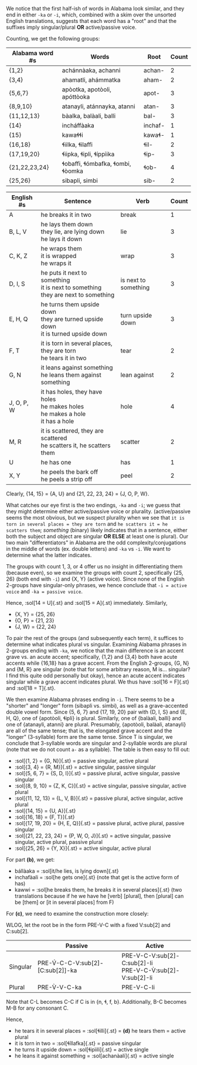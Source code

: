 We notice that the first half-ish of words in Alabama look similar, and they end in either `-ka` or `-i`, which, combined with a skim over the unsorted English translations, suggests that each word has a "root" and that the suffixes imply singular/plural **OR** active/passive voice. 

Counting, we get the following groups:

| Alabama word #s | Words | Root | Count |
| - | - |  - | - |
| {1,2} | achánnàaka, achanni | achan- | 2 | 
| {3,4} | ahamatli, ahámmatka | aham- | 2 |
| {5,6,7} | apòotka, apotòoli, apóttòoka | apot- | 3 |
| {8,9,10} | atanayli, atánnayka, atanni | atan- | 3 |
| {11,12,13} | bàalka, balàali, balli | bal- | 3 |
| {14} |incháffàaka|inchaf- | 1 |
| {15} |kawaɬɬi | kawaɬ- | 1 |
| {16,18}|ɬìilka, ɬilaffi |ɬil- | 2 |
| {17,19,20} | ɬìipka, ɬipli, ɬíppìika | ɬip- | 3 |
| {21,22,23,24} | ɬobaffi, ɬómbafka, ɬombi, ɬòomka | ɬob- | 4 |
| {25,26} | sibapli, simbi | sib- | 2 |

| English #s | Sentence | Verb | Count |
| - | - | - | - |
| A | he breaks it in two | break | 1 |
| B, L, V | he lays them down<br>they lie, are lying down<br>he lays it down | lie | 3 |
| C, K, Z | he wraps them<br>it is wrapped<br>he wraps it | wrap | 3 |
| D, I, S | he puts it next to something<br>it is next to something<br>they are next to something | is next to something | 3 | 
| E, H, Q | he turns them upside down<br>they are turned upside down<br>it is turned upside down | turn upside down | 3 |
| F, T | it is torn in several places, they are torn<br>he tears it in two | tear | 2 |
| G, N | it leans against something<br>he leans them against something | lean against | 2 |
| J, O, P, W | it has holes, they have holes<br>he makes holes<br>he makes a hole<br>it has a hole | hole | 4 |
| M, R | it is scattered, they are scattered<br>he scatters it, he scatters them | scatter | 2 |
| U | he has one | has | 1 |
| X, Y | he peels the bark off<br>he peels a strip off | peel | 2 |

Clearly, {14, 15} = {A, U}  and {21, 22, 23, 24} = {J, O, P, W}. 

What catches our eye first is the two endings, `-ka` and `-i`; we guess that they might determine either active/passive voice or plurality. (active/passive seems the most obvious, but we suspect plurality when we see that `it is torn in several places = they are torn` and `he scatters it = he scatters them`; *something* (binary) likely indicates that in a sentence, either both the subject and object are singular **OR ELSE** at least one is plural). Our two main "differentiators" in Alabama are the odd complexity/conjugations in the middle of words (ex. double letters) and `-ka` vs `-i`. We want to determine what the latter indicates. 

The groups with count 1, 3, or 4 offer us no insight in differentiating them (because even), so we examine the groups with count 2, specifically {25, 26} (both end with `-i`) and {X, Y} (active voice). Since none of the English 2-groups have singular-only phrases, we hence conclude that `-i = active voice` and `-ka = passive voice`. 

Hence, :sol[14 = U]{.st} and :sol[15 = A]{.st} immediately. Similarly, 
- {X, Y} = {25, 26}
- {O, P} = {21, 23}
- {J, W} = {22, 24}

To pair the rest of the groups (and subsequently each term), it suffices to determine what indicates plural vs singular. Examining Alabama phrases in 2-groups ending with `-ka`, we notice that the main difference is an accent grave vs. an acute accent; specifically, {1,2} and {3,4} both have acute accents while {16,18} has a grave accent. From the English 2-groups, {G, N} and {M, R} are singular (note that for some arbitrary reason, M is... singular? I find this quite odd personally but okay), hence an acute accent indicates singular while a grave accent indicates plural. We thus have :sol[16 = F]{.st} and :sol[18 = T]{.st}. 

We then examine Alabama phrases ending in `-i`. There seems to be a "shorter" and "longer" form (sibapli vs. simbi), as well as a grave-accented double vowel form. Since {5, 6, 7} and {17, 19, 20} pair with {D, I, S} and {E, H, Q}, one of {apotòoli, ɬipli} is plural. Similarly, one of {balàali, balli} and one of {atanayli, atanni} are plural. Presumably, {apotòoli, balàali, atanayli} are all of the same tense; that is, the elongated grave accent and the "longer" (3-syllable) form are the same tense. Since T is singular, we conclude that 3-syllable words are singular and 2-syllable words are plural (note that we do not count `a-` as a syllable). The table is then easy to fill out:
- :sol[{1, 2} = {G, N}]{.st} = passive singular, active plural
- :sol[{3, 4} = {R, M}]{.st} = active singular, passive singular
- :sol[{5, 6, 7} = {S, D, I}]{.st} = passive plural, active singular, passive singular
- :sol[{8, 9, 10} = {Z, K, C}]{.st} = active singular, passive singular, active plural
- :sol[{11, 12, 13} = {L, V, B}]{.st} = passive plural, active singular, active plural
- :sol[{14, 15} = {U, A}]{.st}
- :sol[{16, 18} = {F, T}]{.st}
- :sol[{17, 19, 20} = {H, E, Q}]{.st} = passive plural, active plural, passive singular
- :sol[{21, 22, 23, 24} = {P, W, O, J}]{.st} = active singular, passive singular, active plural, passive plural
- :sol[{25, 26} = {Y, X}]{.st} = active singular, active plural

For part **(b)**, we get:
- bállàaka = :sol[it/he lies, is lying down]{.st}
- inchafàali = :sol[he gets one]{.st} (note that get is the active form of has)
- kawwi = :sol[he breaks them, he breaks it in several places]{.st} (two translations because if he we have he [verb] [plural], then [plural] can be [them] or [it in several places] from F)

For **(c)**, we need to examine the construction more closely:

WLOG, let the root be in the form PRE-V-C with a fixed V:sub[2] and C:sub[2].

| | Passive | Active |
| - | - | - |
| Singular | PRE-V́-C-C-V:sub[2]-[C:sub[2]]-ka | PRE-V-C-V:sub[2]-C:sub[2]-li<br>PRE-V-C-V̀:sub[2]-V:sub[2]-li |
| Plural | PRE-V̀-V-C-ka| PRE-V-C-li | 

Note that C-L becomes C-C if C is in {n, ɬ, f, b}. Additionally, B-C becomes M-B for any consonant C. 

Hence,
- he tears it in several places = :sol[ɬilli]{.st} = **(d)** he tears them = active plural
- it is torn in two = :sol[ɬíllafka]{.st} = passive singular
- he turns it upside down = :sol[ɬipìili]{.st} = active single
- he leans it against something = :sol[achanàali]{.st} = active single

